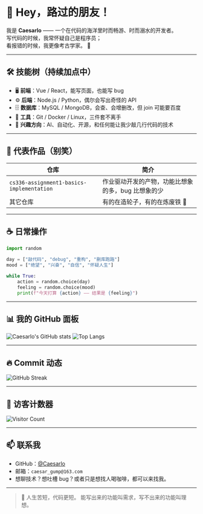 # 👋 Hey，路过的朋友！

我是 **Caesarlo** —— 一个在代码的海洋里时而畅游、时而溺水的开发者。  
写代码的时候，我常怀疑自己是程序员；  
看报错的时候，我更像考古学家。 🏺

---

## 🛠️ 技能树（持续加点中）

- 🖥️ **前端**：Vue / React，能写页面，也能写 bug  
- ⚙️ **后端**：Node.js / Python，偶尔会写出奇怪的 API  
- 🗄️ **数据库**：MySQL / MongoDB，会查、会增删改，但 join 可能要百度  
- 🐧 **工具**：Git / Docker / Linux，三件套不离手  
- 🎯 **兴趣方向**：AI、自动化、开源，和任何能让我少敲几行代码的技术  

---

## 📂 代表作品（别笑）

| 仓库 | 简介 |
|---|---|
| `cs336-assignment1-basics-implementation` | 作业驱动开发的产物，功能比想象的多，bug 比想象的少 |
| 其它仓库 | 有的在造轮子，有的在炼废铁 🔧 |

---

## ☕ 日常操作

```python
import random

day = ["敲代码", "debug", "重构", "删库跑路"]
mood = ["绝望", "兴奋", "自信", "怀疑人生"]

while True:
    action = random.choice(day)
    feeling = random.choice(mood)
    print(f"今天打算 {action} —— 结果是 {feeling}")
```
---

## 📊 我的 GitHub 面板

![Caesarlo's GitHub stats](https://github-readme-stats.vercel.app/api?username=Caesarlo\&show_icons=true\&theme=radical)
![Top Langs](https://github-readme-stats.vercel.app/api/top-langs/?username=Caesarlo\&layout=compact\&theme=radical)

---

## 🔥 Commit 动态

![GitHub Streak](https://streak-stats.demolab.com?user=Caesarlo\&theme=radical\&hide_border=true)

---

## 👀 访客计数器

![Visitor Count](https://komarev.com/ghpvc/?username=Caesarlo\&color=blueviolet\&style=flat-square\&label=Visitors)

---

## 📫 联系我

* GitHub：[@Caesarlo](https://github.com/Caesarlo)
* 邮箱：`caesar_gump@163.com`
* 想聊技术？想吐槽 bug？或者只是想找人喝咖啡，都可以来找我。

---

> 🐢 人生苦短，代码更短。
> 能写出来的功能叫需求，写不出来的功能叫理想。
